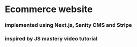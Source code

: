 # Ecommerce website 
### implemented using Next.js, Sanity CMS and Stripe
### inspired by JS mastery video tutorial 
